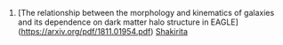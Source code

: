 1. [The relationship between the morphology and kinematics of galaxies and its dependence on dark matter halo structure in EAGLE] (https://arxiv.org/pdf/1811.01954.pdf)
[Shakirita](https://www.youtube.com/watch?v=eCna-hsmGUY)
